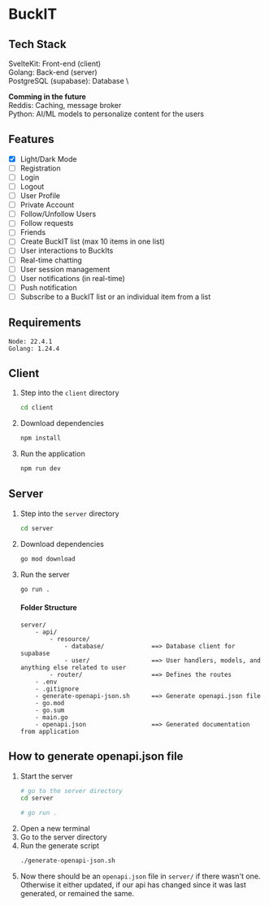 # BuckIT

## Tech Stack
SvelteKit: Front-end (client) \
Golang: Back-end (server) \
PostgreSQL (supabase): Database \

**Comming in the future** \
Reddis: Caching, message broker \
Python: AI/ML models to personalize content for the users


## Features
- [x] Light/Dark Mode
- [ ] Registration
- [ ] Login 
- [ ] Logout
- [ ] User Profile
- [ ] Private Account   
- [ ] Follow/Unfollow Users
- [ ] Follow requests
- [ ] Friends
- [ ] Create BuckIT list (max 10 items in one list)
- [ ] User interactions to BuckIts
- [ ] Real-time chatting
- [ ] User session management
- [ ] User notifications (in real-time)
- [ ] Push notification
- [ ] Subscribe to a BuckIT list or an individual item from a list

## Requirements
```
Node: 22.4.1
Golang: 1.24.4
```

## Client
1. Step into the `client` directory
    ```sh
    cd client
    ```
2. Download dependencies
    ```sh
    npm install
    ```
3. Run the application
    ```sh
    npm run dev
    ```

## Server
1. Step into the `server` directory
    ```sh
    cd server
    ```
2. Download dependencies
    ```sh
    go mod download
    ```
3. Run the server
    ```sh
    go run .
    ```

    #### Folder Structure
    ```
    server/
        - api/
            - resource/
                - database/             ==> Database client for supabase
                - user/                 ==> User handlers, models, and anything else related to user
            - router/                   ==> Defines the routes
        - .env
        - .gitignore
        - generate-openapi-json.sh      ==> Generate openapi.json file
        - go.mod
        - go.sum
        - main.go
        - openapi.json                  ==> Generated documentation from application
    ```

## How to generate openapi.json file
1. Start the server
    ```sh
    # go to the server directory
    cd server

    # go run .
    ```
2. Open a new terminal
3. Go to the server directory
4. Run the generate script
    ```sh
    ./generate-openapi-json.sh
    ```
5. Now there should be an `openapi.json` file in `server/` if there wasn't one. Otherwise it either updated, if our api has changed since it was last generated, or remained the same.
